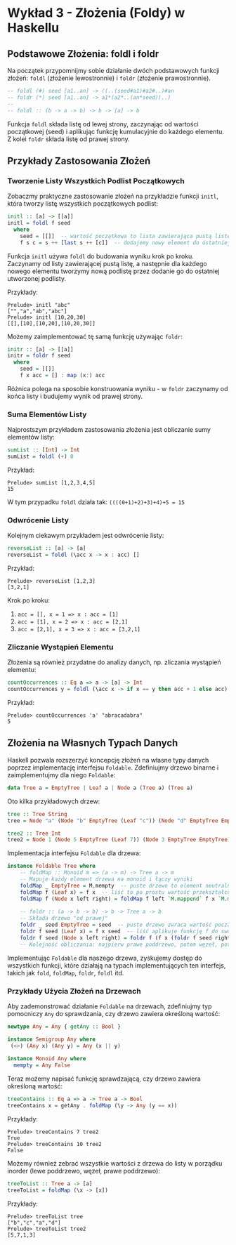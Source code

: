 # Wykład 3 - Złożenia (Foldy) w Haskellu

## Podstawowe Złożenia: foldl i foldr

Na początek przypomnijmy sobie działanie dwóch podstawowych funkcji złożeń: `foldl` (złożenie lewostronnie) i `foldr` (złożenie prawostronnie).

```haskell
-- foldl (#) seed [a1..an] -> ((..(seed#a1)#a2#..)#an
-- foldr (*) seed [a1..an] -> a1*(a2*..(an*seed))..)
--
-- foldl :: (b -> a -> b) -> b -> [a] -> b
```

Funkcja `foldl` składa listę od lewej strony, zaczynając od wartości początkowej 
(seed) i aplikując funkcję kumulacyjnie do każdego elementu. Z kolei `foldr` składa listę od prawej strony.

## Przykłady Zastosowania Złożeń

### Tworzenie Listy Wszystkich Podlist Początkowych

Zobaczmy praktyczne zastosowanie złożeń na przykładzie funkcji `initl`, która tworzy listę wszystkich początkowych podlist:

```haskell
initl :: [a] -> [[a]]
initl = foldl f seed 
  where
    seed = [[]]  -- wartość początkowa to lista zawierająca pustą listę
    f s c = s ++ [last s ++ [c]]  -- dodajemy nowy element do ostatniej podlisty i dołączamy do wyniku
```

Funkcja `initl` używa `foldl` do budowania wyniku krok po kroku. 
Zaczynamy od listy zawierającej pustą listę, a następnie 
dla każdego nowego elementu tworzymy nową podlistę przez dodanie go do ostatniej utworzonej podlisty.

Przykłady:
```
Prelude> initl "abc"
["","a","ab","abc"]
Prelude> initl [10,20,30]
[[],[10],[10,20],[10,20,30]]
```

Możemy zaimplementować tę samą funkcję używając `foldr`:

```haskell
initr :: [a] -> [[a]]
initr = foldr f seed 
  where
    seed = [[]]
    f x acc = [] : map (x:) acc
```

Różnica polega na sposobie konstruowania wyniku - w `foldr` zaczynamy od końca listy i budujemy wynik od prawej strony.

### Suma Elementów Listy

Najprostszym przykładem zastosowania złożenia jest obliczanie sumy elementów listy:

```haskell
sumList :: [Int] -> Int
sumList = foldl (+) 0
```

Przykład:
```
Prelude> sumList [1,2,3,4,5]
15
```

W tym przypadku `foldl` działa tak: `((((0+1)+2)+3)+4)+5 = 15`

### Odwrócenie Listy

Kolejnym ciekawym przykładem jest odwrócenie listy:

```haskell
reverseList :: [a] -> [a]
reverseList = foldl (\acc x -> x : acc) []
```

Przykład:
```
Prelude> reverseList [1,2,3]
[3,2,1]
```

Krok po kroku:
1. `acc = [], x = 1 => x : acc = [1]`
2. `acc = [1], x = 2 => x : acc = [2,1]`
3. `acc = [2,1], x = 3 => x : acc = [3,2,1]`

### Zliczanie Wystąpień Elementu

Złożenia są również przydatne do analizy danych, np. zliczania wystąpień elementu:

```haskell
countOccurrences :: Eq a => a -> [a] -> Int
countOccurrences y = foldl (\acc x -> if x == y then acc + 1 else acc) 0
```

Przykład:
```
Prelude> countOccurrences 'a' "abracadabra"
5
```

## Złożenia na Własnych Typach Danych

Haskell pozwala rozszerzyć koncepcję złożeń na własne typy danych 
poprzez implementację interfejsu `Foldable`. 
Zdefiniujmy drzewo binarne i zaimplementujmy dla niego `Foldable`:

```haskell
data Tree a = EmptyTree | Leaf a | Node a (Tree a) (Tree a)
```

Oto kilka przykładowych drzew:

```haskell
tree :: Tree String
tree = Node "a" (Node "b" EmptyTree (Leaf "c")) (Node "d" EmptyTree EmptyTree)

tree2 :: Tree Int
tree2 = Node 1 (Node 5 EmptyTree (Leaf 7)) (Node 3 EmptyTree EmptyTree)
```

Implementacja interfejsu `Foldable` dla drzewa:

```haskell
instance Foldable Tree where
    -- foldMap :: Monoid m => (a -> m) -> Tree a -> m
    -- Mapuje każdy element drzewa na monoid i łączy wyniki
    foldMap _ EmptyTree = M.mempty  -- puste drzewo to element neutralny monoidu
    foldMap f (Leaf x) = f x  -- liść to po prostu wartość przekształcona przez f
    foldMap f (Node x left right) = foldMap f left `M.mappend` f x `M.mappend` foldMap f right
    
    -- foldr :: (a -> b -> b) -> b -> Tree a -> b
    -- Składa drzewo "od prawej"
    foldr _ seed EmptyTree = seed  -- puste drzewo zwraca wartość początkową
    foldr f seed (Leaf x) = f x seed  -- liść aplikuje funkcję f do swojej wartości i seed
    foldr f seed (Node x left right) = foldr f (f x (foldr f seed right)) left
    -- Kolejność obliczania: najpierw prawe poddrzewo, potem węzeł, potem lewe poddrzewo
```

Implementując `Foldable` dla naszego drzewa, zyskujemy dostęp do wszystkich funkcji, 
które działają na typach implementujących ten interfejs, takich jak `fold`, `foldMap`, `foldr`, `foldl` itd.

### Przykłady Użycia Złożeń na Drzewach

Aby zademonstrować działanie `Foldable` na drzewach, zdefiniujmy typ pomocniczy `Any` do sprawdzania, czy drzewo zawiera określoną wartość:

```haskell
newtype Any = Any { getAny :: Bool }

instance Semigroup Any where 
 (<>) (Any x) (Any y) = Any (x || y)
 
instance Monoid Any where
  mempty = Any False 
```

Teraz możemy napisać funkcję sprawdzającą, czy drzewo zawiera określoną wartość:

```haskell
treeContains :: Eq a => a -> Tree a -> Bool
treeContains x = getAny . foldMap (\y -> Any (y == x))
```

Przykłady:
```
Prelude> treeContains 7 tree2
True
Prelude> treeContains 10 tree2
False
```

Możemy również zebrać wszystkie wartości z drzewa do listy w porządku inorder (lewe poddrzewo, węzeł, prawe poddrzewo):

```haskell
treeToList :: Tree a -> [a]
treeToList = foldMap (\x -> [x])
```

Przykłady:
```
Prelude> treeToList tree
["b","c","a","d"]
Prelude> treeToList tree2
[5,7,1,3]
```

